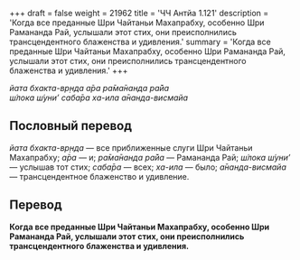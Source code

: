 +++
draft = false
weight = 21962
title = 'ЧЧ Антйа 1.121'
description = 'Когда все преданные Шри Чайтаньи Махапрабху, особенно Шри Рамананда Рай, услышали этот стих, они преисполнились трансцендентного блаженства и удивления.'
summary = 'Когда все преданные Шри Чайтаньи Махапрабху, особенно Шри Рамананда Рай, услышали этот стих, они преисполнились трансцендентного блаженства и удивления.'
+++

_йата бхакта-вр̣нда а̄ра ра̄ма̄нанда ра̄йа  
ш́лока ш́уни’ саба̄ра ха-ила а̄нанда-висмайа_

## Пословный перевод

_йата_ _бхакта_\-_вр̣нда_ — все приближенные слуги Шри Чайтаньи Махапрабху; _а̄ра_ — и; _ра̄ма̄нанда_ _ра̄йа_ — Рамананда Рай; _ш́лока_ _ш́уни’_ — услышав тот стих; _саба̄ра_ — всех; _ха_\-_ила_ — было; _а̄нанда_\-_висмайа_ — трансцендентное блаженство и удивление.

## Перевод

**Когда все преданные Шри Чайтаньи Махапрабху, особенно Шри Рамананда Рай, услышали этот стих, они преисполнились трансцендентного блаженства и удивления.**

